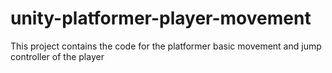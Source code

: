 # unity-platformer-player-movement
This project contains the code for the platformer basic movement and jump controller of the player
